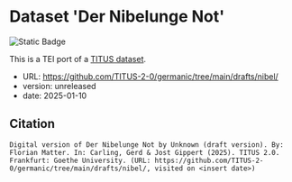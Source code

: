 # Dataset 'Der Nibelunge Not'

![Static Badge](https://img.shields.io/badge/TEI_validation-failing-red)

This is a TEI port of a [TITUS dataset](http://titus.uni-frankfurt.de/texte/etcs/germ/mhd/nibelung/nibel.htm).

* URL: https://github.com/TITUS-2-0/germanic/tree/main/drafts/nibel/
* version: unreleased
* date: 2025-01-10

## Citation
```
Digital version of Der Nibelunge Not by Unknown (draft version). By: Florian Matter. In: Carling, Gerd & Jost Gippert (2025). TITUS 2.0. Frankfurt: Goethe University. (URL: https://github.com/TITUS-2-0/germanic/tree/main/drafts/nibel/, visited on <insert date>)
```
